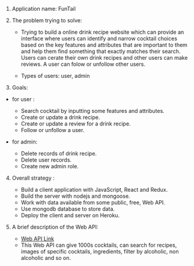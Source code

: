 1. Application name: FunTail
 
2. The problem trying to solve:
   - Trying to build a online drink recipe website which can provide an interface where users can identify and narrow cocktail choices based on the key features and attributes that are important to them and help them find something that exactly matches their search. Users can cerate their own drink recipes and other users can make reviews. A user can folow or unfollow other users.
   
   - Types of users: user, admin

3. Goals:
  - for user : 
    - Search cocktail by inputting some features and attributes.
    - Create or update a drink recipe.
    - Create or update a review for a drink recipe.
    - Follow or unfollow a user.

  - for admin:
    - Delete records of drink recipe.
    - Delete user records.
    - Create new admin role.
    
4. Overall strategy :
   - Build a client application with JavaScript, React and Redux.  
   - Build the server with nodejs and mongoose.
   - Work with data available from some public, free, Web API.
   - Use mongodb database to store data.
   - Deploy the client and server on Heroku.
 
5. A brief description of the Web API:
   - [Web API Link](https://www.thecocktaildb.com/api.php)
   - This Web API can give 1000s cocktails, can search for recipes, images of specific cocktails, ingredients, filter by alcoholic, non alcoholic and so on.
